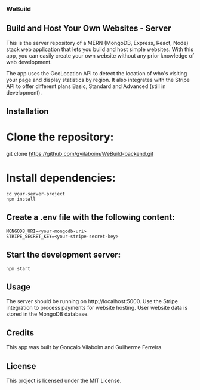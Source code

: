 ### WeBuild
## Build and Host Your Own Websites - Server

This is the server repository of a MERN (MongoDB, Express, React, Node) stack web application that lets you build and host simple websites. With this app, you can easily create your own website without any prior knowledge of web development.

The app uses the GeoLocation API to detect the location of who's visiting your page and display statistics by region. It also integrates with the Stripe API to offer different plans Basic, Standard and Advanced (still in development).

## Installation

# Clone the repository:
git clone https://github.com/gvilaboim/WeBuild-backend.git

# Install dependencies:
```
cd your-server-project
npm install
```
## Create a .env file with the following content:
```
MONGODB_URI=<your-mongodb-uri>
STRIPE_SECRET_KEY=<your-stripe-secret-key>
```
## Start the development server:
```
npm start
```

## Usage
The server should be running on http://localhost:5000.
Use the Stripe integration to process payments for website hosting.
User website data is stored in the MongoDB database.

## Credits
This app was built by Gonçalo Vilaboim and Guilherme Ferreira.

## License
This project is licensed under the MIT License.